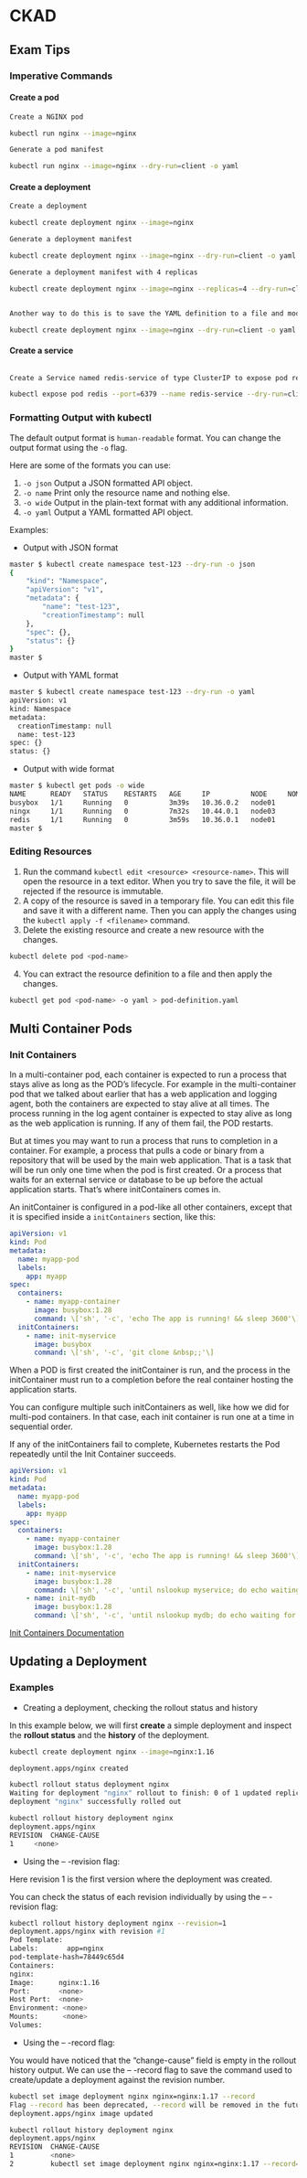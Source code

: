 # CKAD

## Exam Tips

### Imperative Commands

#### Create a pod

```bash
Create a NGINX pod

kubectl run nginx --image=nginx
```

```bash
Generate a pod manifest

kubectl run nginx --image=nginx --dry-run=client -o yaml

```

#### Create a deployment

```bash
Create a deployment

kubectl create deployment nginx --image=nginx
```

```bash
Generate a deployment manifest

kubectl create deployment nginx --image=nginx --dry-run=client -o yaml
```

```bash
Generate a deployment manifest with 4 replicas

kubectl create deployment nginx --image=nginx --replicas=4 --dry-run=client -o yaml
```

```bash

Another way to do this is to save the YAML definition to a file and modify

kubectl create deployment nginx --image=nginx --dry-run=client -o yaml > nginx-deployment.yaml

```

#### Create a service

```bash

Create a Service named redis-service of type ClusterIP to expose pod redis on port 6379

kubectl expose pod redis --port=6379 --name redis-service --dry-run=client -o yaml

```

### Formatting Output with kubectl

The default output format is `human-readable` format. You can change the output format using the `-o` flag.

Here are some of the formats you can use:

1. `-o json` Output a JSON formatted API object.
1. `-o name` Print only the resource name and nothing else.
1. `-o wide` Output in the plain-text format with any additional information.
1. `-o yaml` Output a YAML formatted API object.

Examples:

- Output with JSON format

```bash
master $ kubectl create namespace test-123 --dry-run -o json
{
    "kind": "Namespace",
    "apiVersion": "v1",
    "metadata": {
        "name": "test-123",
        "creationTimestamp": null
    },
    "spec": {},
    "status": {}
}
master $
```

- Output with YAML format

```bash
master $ kubectl create namespace test-123 --dry-run -o yaml
apiVersion: v1
kind: Namespace
metadata:
  creationTimestamp: null
  name: test-123
spec: {}
status: {}

```

- Output with wide format

```bash
master $ kubectl get pods -o wide
NAME      READY   STATUS    RESTARTS   AGE     IP          NODE     NOMINATED NODE   READINESS GATES
busybox   1/1     Running   0          3m39s   10.36.0.2   node01          <​none​>         <​none​>
ningx     1/1     Running   0          7m32s   10.44.0.1   node03          <​none​>         <​none​>
redis     1/1     Running   0          3m59s   10.36.0.1   node01          <​none​>         <​none​>
master $
```

### Editing Resources

1. Run the command `kubectl edit <resource> <resource-name>`. This will open the resource in a text editor. When you try to save the file, it will be rejected if the resource is immutable.
2. A copy of the resource is saved in a temporary file. You can edit this file and save it with a different name. Then you can apply the changes using the `kubectl apply -f <filename>` command.
3. Delete the existing resource and create a new resource with the changes.

```bash
kubectl delete pod <pod-name>
```

4. You can extract the resource definition to a file and then apply the changes.

```bash
kubectl get pod <pod-name> -o yaml > pod-definition.yaml
```

## Multi Container Pods

### Init Containers

In a multi-container pod, each container is expected to run a process that stays alive as long as the POD’s lifecycle. For example in the multi-container pod that we talked about earlier that has a web application and logging agent, both the containers are expected to stay alive at all times. The process running in the log agent container is expected to stay alive as long as the web application is running. If any of them fail, the POD restarts.

But at times you may want to run a process that runs to completion in a container. For example, a process that pulls a code or binary from a repository that will be used by the main web application. That is a task that will be run only one time when the pod is first created. Or a process that waits for an external service or database to be up before the actual application starts. That’s where initContainers comes in.

An initContainer is configured in a pod-like all other containers, except that it is specified inside a `initContainers` section, like this:

```yaml
apiVersion: v1
kind: Pod
metadata:
  name: myapp-pod
  labels:
    app: myapp
spec:
  containers:
    - name: myapp-container
      image: busybox:1.28
      command: \['sh', '-c', 'echo The app is running! && sleep 3600'\]
  initContainers:
    - name: init-myservice
      image: busybox
      command: \['sh', '-c', 'git clone &nbsp;;'\]
```

When a POD is first created the initContainer is run, and the process in the initContainer must run to a completion before the real container hosting the application starts.

You can configure multiple such initContainers as well, like how we did for multi-pod containers. In that case, each init container is run one at a time in sequential order.

If any of the initContainers fail to complete, Kubernetes restarts the Pod repeatedly until the Init Container succeeds.

```yaml
apiVersion: v1
kind: Pod
metadata:
  name: myapp-pod
  labels:
    app: myapp
spec:
  containers:
    - name: myapp-container
      image: busybox:1.28
      command: \['sh', '-c', 'echo The app is running! && sleep 3600'\]
  initContainers:
    - name: init-myservice
      image: busybox:1.28
      command: \['sh', '-c', 'until nslookup myservice; do echo waiting for myservice; sleep 2; done;'\]
    - name: init-mydb
      image: busybox:1.28
      command: \['sh', '-c', 'until nslookup mydb; do echo waiting for mydb; sleep 2; done;'\]
```

[Init Containers Documentation](https://kubernetes.io/docs/concepts/workloads/pods/init-containers/)

## Updating a Deployment

### Examples

- Creating a deployment, checking the rollout status and history

In this example below, we will first **create** a simple deployment and inspect the **rollout status** and the **history** of the deployment.

```bash
kubectl create deployment nginx --image=nginx:1.16

deployment.apps/nginx created

kubectl rollout status deployment nginx
Waiting for deployment "nginx" rollout to finish: 0 of 1 updated replicas are available...
deployment "nginx" successfully rolled out

kubectl rollout history deployment nginx
deployment.apps/nginx
REVISION  CHANGE-CAUSE
1     <​none​>
```

- Using the – -revision flag:

Here revision 1 is the first version where the deployment was created.

You can check the status of each revision individually by using the – -revision flag:

```bash
kubectl rollout history deployment nginx --revision=1
deployment.apps/nginx with revision #1
Pod Template:
Labels:       app=nginx
pod-template-hash=78449c65d4
Containers:
nginx:
Image:      nginx:1.16
Port:       <​none​>
Host Port:  <​none​>
Environment: <​none​>
Mounts:      <​none​>
Volumes:
```

- Using the – -record flag:

You would have noticed that the “change-cause” field is empty in the rollout history output. We can use the – -record flag to save the command used to create/update a deployment against the revision number.

```bash
kubectl set image deployment nginx nginx=nginx:1.17 --record
Flag --record has been deprecated, --record will be removed in the future
deployment.apps/nginx image updated

kubectl rollout history deployment nginx
deployment.apps/nginx
REVISION  CHANGE-CAUSE
1         <​none​>
2         kubectl set image deployment nginx nginx=nginx:1.17 --record=true

```
